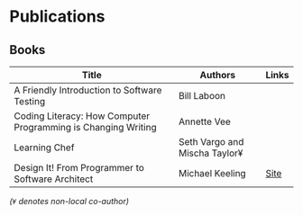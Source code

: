 # Publications

## Books

| Title                                                         | Authors                       | Links                                             |
|---------------------------------------------------------------|-------------------------------|---------------------------------------------------|
| A Friendly Introduction to Software Testing                   | Bill Laboon                   |                                                   |
| Coding Literacy: How Computer Programming is Changing Writing | Annette Vee                   |                                                   |
| Learning Chef                                                 | Seth Vargo and Mischa Taylor¥ |                                                   |
| Design It! From Programmer to Software Architect              | Michael Keeling               | [Site](https://pragprog.com/book/mkdsa/design-it) |



_(`¥` denotes non-local co-author)_
<!-- use http://markdowntable.com/ to format the table! -->
